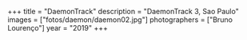 +++
title = "DaemonTrack"
description = "DaemonTrack 3, Sao Paulo"
images = ["fotos/daemon/daemon02.jpg"]
photographers = ["Bruno Lourenço"]
year = "2019"
+++
